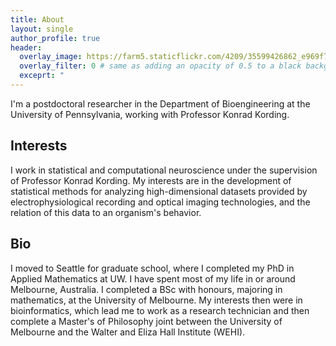 ```yaml
---
title: About
layout: single
author_profile: true
header:
  overlay_image: https://farm5.staticflickr.com/4209/35599426862_e969f73b74_h_d.jpg
  overlay_filter: 0 # same as adding an opacity of 0.5 to a black background
  exceprt: "                                                                               "                                                          
---
```


I'm a postdoctoral researcher in the Department of Bioengineering at the University of Pennsylvania, working with Professor Konrad Kording.

## Interests
I work in statistical and computational neuroscience under the supervision of Professor Konrad Kording. My interests are in the development of statistical methods for analyzing high-dimensional datasets provided by electrophysiological recording and optical imaging technologies, and the relation of this data to an organism's behavior. 

## Bio

I moved to Seattle for graduate school, where I completed my PhD in Applied Mathematics at UW. I have spent most of my life in or around Melbourne, Australia. I completed a BSc with honours, majoring in mathematics, at the University of Melbourne. My interests then were in bioinformatics, which lead me to work as a research technician and then complete a Master's of Philosophy joint between the University of Melbourne and the Walter and Eliza Hall Institute (WEHI).
